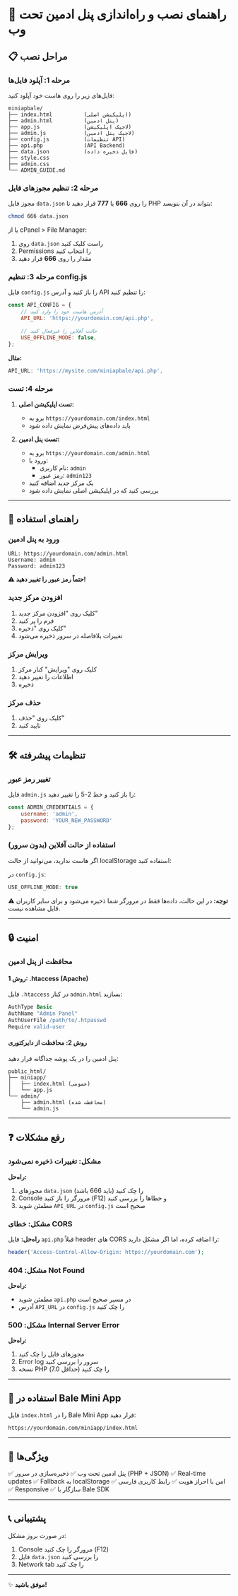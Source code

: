 # 🚀 راهنمای نصب و راه‌اندازی پنل ادمین تحت وب

## 📋 مراحل نصب

### مرحله 1: آپلود فایل‌ها

فایل‌های زیر را روی هاست خود آپلود کنید:

```
miniapbale/
├── index.html          (اپلیکیشن اصلی)
├── admin.html          (پنل ادمین)
├── app.js              (لاجیک اپلیکیشن)
├── admin.js            (لاجیک پنل ادمین)
├── config.js           (تنظیمات API)
├── api.php             (API Backend)
├── data.json           (فایل ذخیره داده)
├── style.css
├── admin.css
└── ADMIN_GUIDE.md
```

### مرحله 2: تنظیم مجوزهای فایل

مجوز فایل `data.json` را روی **666** یا **777** قرار دهید تا PHP بتواند در آن بنویسد:

```bash
chmod 666 data.json
```

یا از cPanel > File Manager:
1. روی `data.json` راست کلیک کنید
2. Permissions را انتخاب کنید
3. مقدار را روی **666** قرار دهید

### مرحله 3: تنظیم config.js

فایل `config.js` را باز کنید و آدرس API را تنظیم کنید:

```javascript
const API_CONFIG = {
    // آدرس هاست خود را وارد کنید
    API_URL: 'https://yourdomain.com/api.php',

    // حالت آفلاین را غیرفعال کنید
    USE_OFFLINE_MODE: false,
};
```

**مثال:**
```javascript
API_URL: 'https://mysite.com/miniapbale/api.php',
```

### مرحله 4: تست

1. **تست اپلیکیشن اصلی:**
   - برو به `https://yourdomain.com/index.html`
   - باید داده‌های پیش‌فرض نمایش داده شود

2. **تست پنل ادمین:**
   - برو به `https://yourdomain.com/admin.html`
   - ورود با:
     - نام کاربری: `admin`
     - رمز عبور: `admin123`
   - یک مرکز جدید اضافه کنید
   - بررسی کنید که در اپلیکیشن اصلی نمایش داده شود

---

## 🔧 راهنمای استفاده

### ورود به پنل ادمین

```
URL: https://yourdomain.com/admin.html
Username: admin
Password: admin123
```

⚠️ **حتماً رمز عبور را تغییر دهید!**

### افزودن مرکز جدید

1. کلیک روی "افزودن مرکز جدید"
2. فرم را پر کنید
3. کلیک روی "ذخیره"
4. تغییرات بلافاصله در سرور ذخیره می‌شود

### ویرایش مرکز

1. کلیک روی "ویرایش" کنار مرکز
2. اطلاعات را تغییر دهید
3. ذخیره

### حذف مرکز

1. کلیک روی "حذف"
2. تایید کنید

---

## 🛠 تنظیمات پیشرفته

### تغییر رمز عبور

فایل `admin.js` را باز کنید و خط 2-5 را تغییر دهید:

```javascript
const ADMIN_CREDENTIALS = {
    username: 'admin',
    password: 'YOUR_NEW_PASSWORD'
};
```

### استفاده از حالت آفلاین (بدون سرور)

اگر هاست ندارید، می‌توانید از حالت localStorage استفاده کنید:

در `config.js`:
```javascript
USE_OFFLINE_MODE: true
```

⚠️ **توجه:** در این حالت، داده‌ها فقط در مرورگر شما ذخیره می‌شود و برای سایر کاربران قابل مشاهده نیست.

---

## 🔒 امنیت

### محافظت از پنل ادمین

#### روش 1: .htaccess (Apache)

فایل `.htaccess` در کنار `admin.html` بسازید:

```apache
AuthType Basic
AuthName "Admin Panel"
AuthUserFile /path/to/.htpasswd
Require valid-user
```

#### روش 2: محافظت از دایرکتوری

پنل ادمین را در یک پوشه جداگانه قرار دهید:

```
public_html/
├── miniapp/
│   ├── index.html (عمومی)
│   └── app.js
└── admin/
    ├── admin.html (محافظت شده)
    └── admin.js
```

---

## ❓ رفع مشکلات

### مشکل: تغییرات ذخیره نمی‌شود

**راه‌حل:**
1. مجوزهای `data.json` را چک کنید (باید 666 باشد)
2. Console مرورگر را باز کنید (F12) و خطاها را بررسی کنید
3. مطمئن شوید `API_URL` در `config.js` صحیح است

### مشکل: خطای CORS

**راه‌حل:**
فایل `api.php` قبلاً header های CORS را اضافه کرده، اما اگر مشکل دارید:

```php
header('Access-Control-Allow-Origin: https://yourdomain.com');
```

### مشکل: 404 Not Found

**راه‌حل:**
- مطمئن شوید `api.php` در مسیر صحیح است
- آدرس `API_URL` در `config.js` را چک کنید

### مشکل: 500 Internal Server Error

**راه‌حل:**
1. مجوزهای فایل را چک کنید
2. Error log سرور را بررسی کنید
3. نسخه PHP را چک کنید (حداقل 7.0)

---

## 📱 استفاده در Bale Mini App

فایل `index.html` را در Bale Mini App قرار دهید:

```
https://yourdomain.com/miniapp/index.html
```

---

## 🎯 ویژگی‌ها

✅ پنل ادمین تحت وب
✅ ذخیره‌سازی در سرور (PHP + JSON)
✅ Real-time updates
✅ Fallback به localStorage
✅ امن با احراز هویت
✅ رابط کاربری فارسی
✅ Responsive
✅ سازگار با Bale SDK

---

## 📞 پشتیبانی

در صورت بروز مشکل:
1. Console مرورگر را چک کنید (F12)
2. فایل `data.json` را بررسی کنید
3. Network tab را چک کنید

---

✨ **موفق باشید!**
